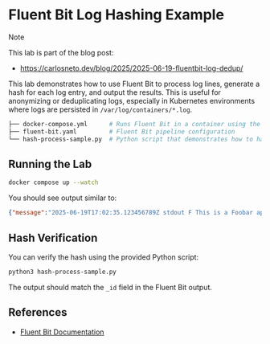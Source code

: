 # Fluent Bit Log Hashing Example

> [!NOTE]  
> This lab is part of the blog post:
> - https://carlosneto.dev/blog/2025/2025-06-19-fluentbit-log-dedup/


This lab demonstrates how to use Fluent Bit to process log lines, generate a hash for each log entry, and output the results. This is useful for anonymizing or deduplicating logs, especially in Kubernetes environments where logs are persisted in `/var/log/containers/*.log`.

```bash
├── docker-compose.yml      # Runs Fluent Bit in a container using the provided configuration.
├── fluent-bit.yaml         # Fluent Bit pipeline configuration
└── hash-process-sample.py  # Python script that demonstrates how to hash a log line using SHA-256, matching the logic in the Fluent Bit pipeline.
```

## Running the Lab

```sh
docker compose up --watch
```

You should see output similar to:

```json
{"message":"2025-06-19T17:02:35.123456789Z stdout F This is a Foobar application log sample running in kubernetes persisted on /var/log/containers/*.log","_id":"19a93f55808eb5478c65813c028045f1b354abe12790eb8aee0dd825697aa93e"}
```

## Hash Verification

You can verify the hash using the provided Python script:

```sh
python3 hash-process-sample.py
```

The output should match the `_id` field in the Fluent Bit output.

## References

- [Fluent Bit Documentation](https://docs.fluentbit.io/)
